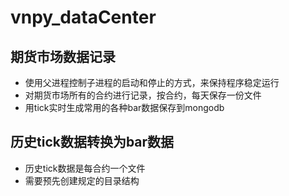 # vnpy_dataCenter


## 期货市场数据记录
- 使用父进程控制子进程的启动和停止的方式，来保持程序稳定运行
- 对期货市场所有的合约进行记录，按合约，每天保存一份文件
- 用tick实时生成常用的各种bar数据保存到mongodb
## 历史tick数据转换为bar数据
- 历史tick数据是每合约一个文件
- 需要预先创建规定的目录结构



